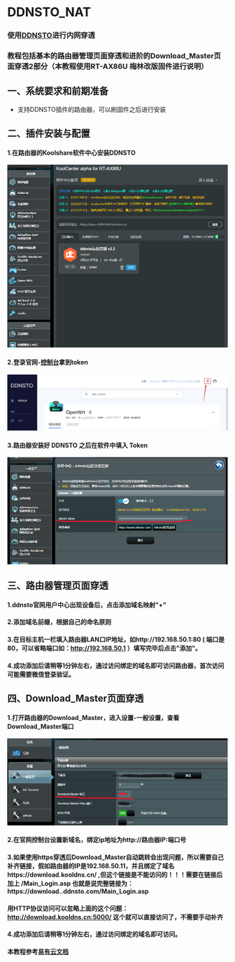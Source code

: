 # DDNSTO_NAT
### 使用[DDNSTO](https://www.ddnsto.com/)进行内网穿透

### 教程包括基本的路由器管理页面穿透和进阶的Download_Master页面穿透2部分（本教程使用RT-AX86U 梅林改版固件进行说明）

## 一、系统要求和前期准备
- 支持DDNSTO插件的路由器，可以刷固件之后进行安装


## 二、插件安装与配置
#### 1.在路由器的Koolshare软件中心安装DDNSTO
![](https://github.com/sheldonl3/Playing-strategy/blob/master/DDNSTO_NAT/ddnsto_install.png)
#### 2.登录官网-[控制台](https://www.ddnsto.com/app/#/devices)拿到token
![](https://github.com/sheldonl3/Playing-strategy/blob/master/DDNSTO_NAT/token.png)
#### 3.路由器安装好 DDNSTO 之后在软件中填入 Token
![](https://github.com/sheldonl3/Playing-strategy/blob/master/DDNSTO_NAT/tian%20token.png)


## 三、路由器管理页面穿透
#### 1.ddnsto官网用户中心出现设备后，点击添加域名映射"+"
#### 2.添加域名前缀，根据自己的命名原则
#### 3.在目标主机一栏填入路由器LAN口IP地址，如http://192.168.50.1:80 ( 端口是80，可以省略端口如：http://192.168.50.1 ）填写完毕后点击"添加"。
#### 4.成功添加后请稍等1分钟左右，通过访问绑定的域名即可访问路由器，首次访问可能需要微信登录验证。


## 四、Download_Master页面穿透
#### 1.打开路由器的Download_Master，进入设置-一般设置，查看Download_Master端口
![](https://github.com/sheldonl3/Playing-strategy/blob/master/DDNSTO_NAT/dm.png)
#### 2.在官网控制台设置新域名，绑定ip地址为http://路由器IP:端口号
#### 3.如果使用https穿透后Download_Master自动跳转会出现问题，所以需要自己补齐链接，假如路由器的IP是192.168.50.11，并且绑定了域名https://download.kooldns.cn/ ,但这个链接是不能访问的！！！需要在链接后加上 /Main_Login.asp 也就是说完整链接为：https://download..ddnsto.com/Main_Login.asp
#### 用HTTP协议访问可以忽略上面的这个问题：http://download.kooldns.cn:5000/ 这个就可以直接访问了，不需要手动补齐
#### 4.成功添加后请稍等1分钟左右，通过访问绑定的域名即可访问。

#### 本教程参考[易有云文档](https://doc.linkease.com/zh/guide/ddnsto/#%E5%AE%89%E8%A3%85%E4%B8%89%E6%AD%A5%E8%B5%B0)
